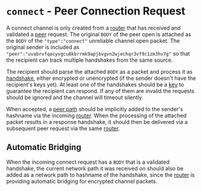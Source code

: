 # `connect` - Peer Connection Request

A connect channel is only created from a [router](../routing.md) that has received and validated a [peer](peer.md) request.  The original `BODY` of the peer open is attached as the `BODY` of the `"type":"connect"` unreliable channel open packet. The original sender is included as `"peer":"uvabrvfqacyvgcu8kbrrmk9apjbvgvn2wjechqr3vf9c1zm3hv7g"` so that the recipient can track multiple handshakes from the same source.

The recipient should parse the attached `BODY` as a packet and process it as [handshake](../e3x/handshake.md), either encrypted or unencrypted (if the sender doesn't have the recipient's keys yet).  At least one of the handshakes should be a [key](../e3x/cs/README.md#csk) to guarantee the recipient can respond.  If any of them are invalid the requests should be ignored and the channel will timeout silently.

When accepted, a [peer path](path.md) should be implicitly added to the sender's hashname via the incoming [router](../routing.md).  When the processing of the attached packet results in a response handshake, it should then be delivered via a subsequent peer request via the same [router](../routing.md).

## Automatic Bridging

When the incoming connect request has a `BODY` that is a validated handshake, the current network path it was received on should also be added as a network path to hashname of the handshake, since the [router](../routing.md) is providing automatic bridging for encrypted channel packets.
